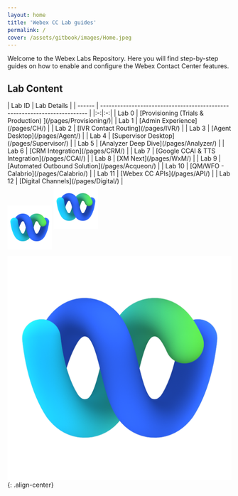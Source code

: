 ```yaml
---
layout: home
title: 'Webex CC Lab guides'
permalink: /
cover: /assets/gitbook/images/Home.jpeg
---
```



Welcome to the Webex Labs Repository. Here you will find step-by-step guides on how to enable and configure the Webex Contact Center features.


## Lab Content
<div class="table-wrapper" markdown="block">
| Lab ID | Lab Details                                                               |
| ------ | ------------------------------------------------------------------------- |
|:-:|:-:|
| Lab 0  | [Provisioning (Trials & Production) ](/pages/Provisioning/)|
| Lab 1  | [Admin Experience](/pages/CH/)                             |
| Lab 2  | [IVR Contact Routing](/pages/IVR/)                          |
| Lab 3  | [Agent Desktop](/pages/Agent/)                              |
| Lab 4  | [Supervisor Desktop](/pages/Supervisor/)                    |
| Lab 5  | [Analyzer Deep Dive](/pages/Analyzer/)                      |
| Lab 6  | [CRM Integration](/pages/CRM/)                             |
| Lab 7  | [Google CCAI & TTS Integration](/pages/CCAI/)              |
| Lab 8  | [XM Next](/pages/WxM/)                                     |
| Lab 9  | [Automated Outbound Solution](/pages/Acqueon/)             |
| Lab 10 | [QM/WFO - Calabrio](/pages/Calabrio/)                      |
| Lab 11 | [Webex CC APIs](/pages/API/)                               |
| Lab 12 | [Digital Channels](/pages/Digital/)                        |
</div>

<img align="center" src="/assets/gitbook/images/webex.png" width="100" />

<img src="/assets/gitbook/images/webex.png" class="center" width="100" />

![webex](/assets/gitbook/images/webex.png){: .align-center}
